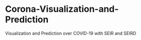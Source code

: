 # Corona-Visualization-and-Prediction
Visualization and Prediction over COVID-19  with SEIR and SEIRD
